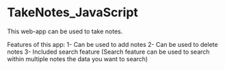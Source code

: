 # TakeNotes_JavaScript
This web-app can be used to take notes.

Features of this app:
1- Can be used to add notes
2- Can be used to delete notes
3- Included search feature (Search feature can be used to search within multiple notes the data you want to search)
